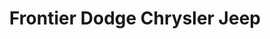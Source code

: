 ---
title: "Frontier Dodge Chrysler Jeep"
url: /lubbock/frontier-dodge-chrysler-jeep/
shop: Autohaus
---